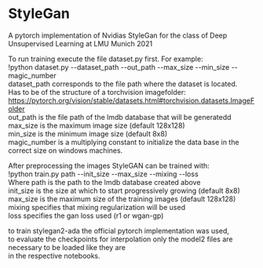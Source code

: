 # StyleGan
A pytorch implementation of Nvidias StyleGan for the class of Deep Unsupervised Learning at LMU Munich 2021

To run training execute the file dataset.py first. For example:  
!python dataset.py --dataset_path --out_path --max_size --min_size --magic_number  
dataset_path corresponds to the file path where the dataset is located.  
Has to be of the structure of a torchvision imagefolder:  
https://pytorch.org/vision/stable/datasets.html#torchvision.datasets.ImageFolder  
out_path is the file path of the lmdb database that will be generatedd  
max_size is the maximum image size (default 128x128)   
min_size is the minimum image size (default 8x8)  
magic_number is a multiplying constant to initialize the data base in the correct size on windows machines.  

After preprocessing the images StyleGAN can be trained with:  
!python train.py path --init_size --max_size --mixing --loss  
Where path is the path to the lmdb database created above  
init_size is the size at which to start progressively growing (default 8x8)   
max_size is the maximum size of the training images (default 128x128)  
mixing specifies that mixing regularization will be used  
loss specifies the gan loss used (r1 or wgan-gp)  

to train stylegan2-ada the official pytorch implementation was used,  
to evaluate the checkpoints for interpolation only the model2 files are necessary to be loaded like they are  
in the respective notebooks.  
